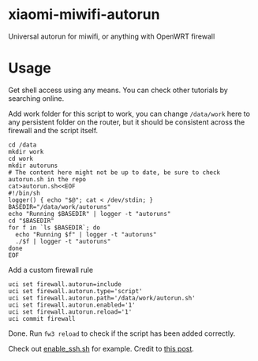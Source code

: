 # xiaomi-miwifi-autorun
Universal autorun for miwifi, or anything with OpenWRT firewall

# Usage
Get shell access using any means. You can check other tutorials by searching online.

Add work folder for this script to work, you can change `/data/work` here to any persistent folder on the router, but it should be consistent across the firewall and the script itself.
```shell
cd /data
mkdir work
cd work
mkdir autoruns
# The content here might not be up to date, be sure to check autorun.sh in the repo
cat>autorun.sh<<EOF
#!/bin/sh
logger() { echo "$@"; cat < /dev/stdin; }
BASEDIR="/data/work/autoruns"
echo "Running $BASEDIR" | logger -t "autoruns"
cd "$BASEDIR"
for f in `ls $BASEDIR`; do
  echo "Running $f" | logger -t "autoruns"
  ./$f | logger -t "autoruns"
done
EOF
```

Add a custom firewall rule
```shell
uci set firewall.autorun=include
uci set firewall.autorun.type='script'
uci set firewall.autorun.path='/data/work/autorun.sh'
uci set firewall.autorun.enabled='1'
uci set firewall.autorun.reload='1'
uci commit firewall
```

Done. Run `fw3 reload` to check if the script has been added correctly.

Check out [enable_ssh.sh](autoruns/enable_ssh.sh) for example. Credit to [this post](https://www.right.com.cn/forum/forum.php?mod=viewthread&tid=8348455).
